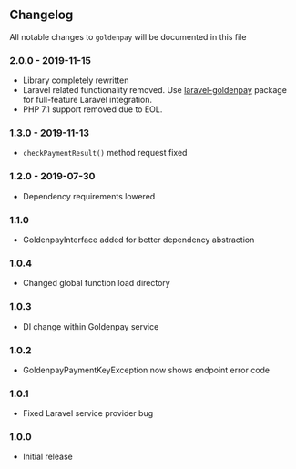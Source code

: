 ## Changelog

All notable changes to `goldenpay` will be documented in this file

### 2.0.0 - 2019-11-15
- Library completely rewritten
- Laravel related functionality removed.
Use [laravel-goldenpay](https://github.com/orkhanahmadov/laravel-goldenpay) package for full-feature Laravel integration.
- PHP 7.1 support removed due to EOL.

### 1.3.0 - 2019-11-13
- `checkPaymentResult()` method request fixed

### 1.2.0 - 2019-07-30
- Dependency requirements lowered

### 1.1.0
- GoldenpayInterface added for better dependency abstraction

### 1.0.4
- Changed global function load directory

### 1.0.3
- DI change within Goldenpay service

### 1.0.2
- GoldenpayPaymentKeyException now shows endpoint error code

### 1.0.1
- Fixed Laravel service provider bug

### 1.0.0
- Initial release
